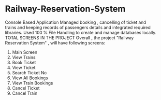 # Railway-Reservation-System
Console Based Application Managed booking , cancelling of ticket and trains and keeping records of passengers details and integrated required libraries. Used 100 % File Handling to create and manage databases locally.
TOTAL SCREENS IN THE PROJECT
Overall , the project "Railway Reservation System" , will have following screens:
1. Main Screen
2. View Trains
3. Book Ticket
4. View Ticket
5. Search Ticket No
6. View All Bookings
7. View Train Bookings
8. Cancel Ticket
9. Cancel Train
